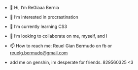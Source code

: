 - 👋 Hi, I’m ReGiaaa Bernia
- 👀 I’m interested in procrastination
- 🌱 I’m currently learning CS3
- 💞️ I’m looking to collaborate on me, myself, and I
- 📫 How to reach me: Reuel Gian Bermudo on fb or reuelg.bermudo@gmail.com

- add me on genshin, im desperate for friends. 829560325 <3

<!---
ReGiaaa/ReGiaaa is a ✨ special ✨ repository because its `README.md` (this file) appears on your GitHub profile.
You can click the Preview link to take a look at your changes.
--->
